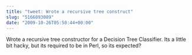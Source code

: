 ```yaml
---
title: "tweet: Wrote a recursive tree construct"
slug: "5166893089"
date: "2009-10-26T05:50:44+00:00"
---
```

Wrote a recursive tree constructor for a Decision Tree Classifier. Its a little bit hacky, but its required to be in Perl, so its expected?